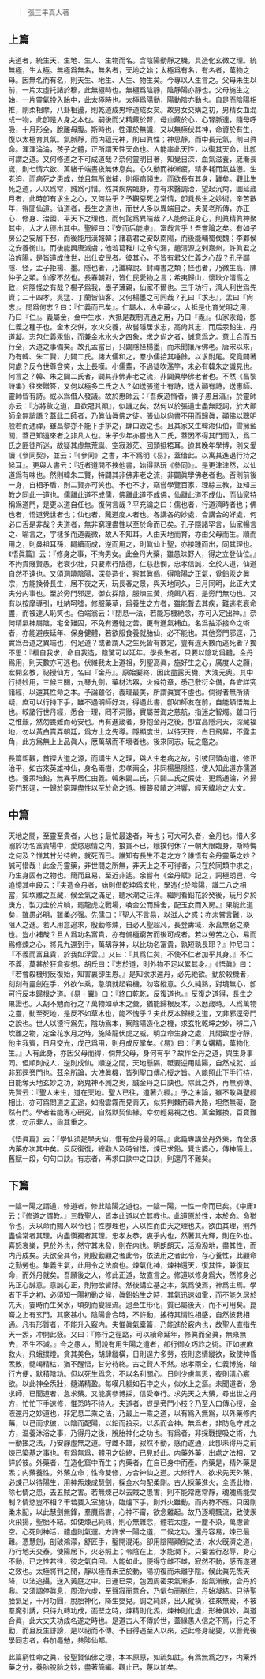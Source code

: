 > 張三丰真人著

## 上篇
夫道者，統生天、生地、生人、生物而名。含陰陽動靜之機，具造化玄微之理。統無極，生太極。無極爲無名，無名者，天地之始；太極爲有名，有名者，萬物之母。因無名而有名，則天生、地生、人生、物生矣。今專以人生言之。父母未生以前，一片太虛托諸於穆，此無極時也。無極爲陰靜，陰靜陽亦靜也。父母施生之始，一片靈氣投入胎中，此太極時也。太極爲陽動，陽動陰亦動也。自是而陰陽相推，剛柔相摩，八卦相盪，則乾道成男坤道成女矣。故男女交媾之初，男精女血混成一物，此卽是人身之本也。嗣後而父精藏於腎，母血藏於心，心腎脈連，隨母呼吸，十月形全，脫離母腹。斯時也，性渾於無識，又以無極伏其神，命資於有生，復以太極育其氣。氣脈靜，而内藴元神，則曰眞性；神思靜，而中長元氣，則曰眞命。渾渾淪淪，孩子之體，正所謂天性天命也。人能率此天性，以復其天命，此卽可謂之道。又何修道之不可成道哉？奈何靈明日著，知覺日深，血氣滋養，𡻕漸長𡻕，則七情六欲、萬緒千端晝夜無休息矣。心久動而神漸疲，精多耗而氣益憊。生老迫，而病死之患成，並且無所滋補，則瘵病頻生。而欲長有其身，難矣。觀此生死之道，人以爲常，誠爲可惜。然其疾病臨身，亦有求醫調治，望起沉疴，圖延𡻕月者，此時卽有求生之心，又何益乎？予觀惡死之常情，卽覓長生之妙術。辛苦數年，得聞仙道。仙道者，長生之道也，而世人多以異端目之。夫黃老所傳，亦正心、修身、治國、平天下之理也，而何詫爲異端哉？人能修正身心，則眞精眞神聚其中，大才大德出其中。聖經曰：『安而后能慮』，富哉言乎！吾嘗論之矣。有如子房公之安居下邳，而後能用漢報韓；諸葛君之安臥南陽，而後能輔蜀伐魏；李鄴侯之安養衡山，而後能興唐滅虜；他若葛稚川之令勾漏，趙淸源之剌嘉州，許眞君之治旌陽，是皆道成住世，出仕安民者。彼其心，不皆有君父仁義之心哉？孔子鄙隱、怪，孟子拒楊、墨。隱也者，乃讖緯說、封禪書之類；怪也者，乃微生高、陳仲子之類。仙家不然也。長春朝對，皆仁民愛物之言；希夷歸山，懷耿介淸高之致，何隱怪之有哉？楊子爲我，墨子薄親，仙家不爾也。三千功行，濟人利世爲先資；二十四孝，吳猛、丁蘭皆仙客。又何楊墨之可同哉？孔曰『求志』，孟曰『尙志』。問爲何志？曰：『仁義而已矣』。仁屬木，木中藏火，大抵是化育光明之用，乃曰『仁』。義屬金，金中生水，大抵是裁制流通之用，乃曰『義』。仙家汞鉛，卽仁義之種子也。金木交併，水火交養，故嘗隱居求志，高尙其志，而后汞鉛生，丹道凝。志包仁義汞鉛，而兼金木水火之四象，求之尙之者，誠意爲之。意土合而五行全，大道之事備矣。故孔孟當日，只闢隱怪楊墨，而未聞攘斥佛老。唐宋以來，乃有韓、朱二賢，力闢二氏。諸大儒和之，羣小儒拾其唾餘，以求附尾。究竟闢著何處？反令世尊含笑，太上長嘆。小儒輩，不過徒吹濫竽，未必有韓朱之識見也。何言之？韓、朱之闢二氏者，闢其非佛非老之流，非闢眞學佛老者也。不然《昌黎詩集》往來贈答，又何以極多二氏之人？如送張道士有詩，送大顚有詩，送惠師、靈師皆有詩。或以爲借人發議。故於惠師云：『吾疾遊惰者，憐子愚且湻』，於靈師亦云：『方將斂之道，且欲冠其顚』，似譏之矣。然何以於張道士盡無貶詞，於大顚師全無誚語？蓋此二師者，乃眞仙眞佛之徒。張仙以尙書不用而歸眞，顚佛以聰明般若而通禪，雖昌黎亦不能下手排之，肆口毁之也。且其家又生韓湘仙伯，雪擁藍關，蓋己知遠來者之非凡人也。朱子少年亦嘗出入二氏，蓋因不得其門而入，爲二氏之匪徒所迷，故疑其虛無荒誕、空寂渺茫、回頭抵牾耳。迨其晚年學博，則又愛讀《參同契》，並云：『《參同》之書，本不爲明《易》，蓋借此。以寓其進退行持之候耳』。更與人書云：『近者道間不挾他書，始得熟玩《參同》』。是更津津然，以仙道爲有味也。然則韓朱二賢，特闢其非佛非老之流，非闢眞學佛老者也。否則前後一身，自相矛盾，則二賢亦可笑也。予也不才，竊嘗學覽百家，理綜三教，並知三教之同此一道也。儒離此道不成儒，佛離此道不成佛，仙離此道不成仙，而仙家特稱爲道門，是更以道自任也。復何言哉？平充論之曰：儒也者，行道濟時者也；佛也者，悟道覺世者也；仙也者，藏道度人者也。各講各的妙處，合講合的好處，何必口舌是非哉？夫道者，無非窮理盡性以至於命而已矣。孔子隱諸罕言，仙家暢言之、喻言之，字樣多而道義微，故人不知耳。人由天地而育，亦由父母而生。順而用之，則鼻祖耳孫，嗣續而成，逆而用之，則眞仙上聖，亦接踵而出，同其理也。《悟眞篇》云：『修身之事，不拘男女。此金丹大藥，雖愚昧野人，得之立登仙位。』不拘貴賤賢愚，老衰少壯，只要素行陰德，仁慈悲憫，忠孝信誠，全於人道，仙道自然不遠也。又須洞曉陰陽，深參造化，察其眞僞，得陰陽之正氣，覓鉛汞之眞宗，方能換骨長生，居不夜之天，玩長春之景，與天地同久，日月同明，此正大丈夫分内事也。至於旁門邪逕，御女採陰，服煉三黃，燒餌八石，是旁門無功也。又有以按摩導引，吐納呵噓，修服藥草，爲養生之方者，雖能暫去其疾，難逃老衰命盡，而被達人恥笑也。伯端翁云：『閉息一法，若能忘機絶念，亦可入定出神。』奈何精氣神屬陰，宅舍難固，不免有遷徙之苦。更有進氣補血，名爲抽添接命之術者，亦能避疾延年、保身健體，若欲服食養就胎仙，必不能也。其他旁門邪逕，乃實爲吾道之異端也，何足道？或者謂人之生死皆有數定，豈有違天數而逃死者？獨不思：『福自我求，命自我造，陰騭可以延年。學長生者，只要以陰功爲體，金丹爲用，則天數亦可逃也。伏維我太上道祖，列聖高眞，施好生之心，廣度人之願，宏開玄教，祕授仙方，名曰『金丹』。原始要終，因此盡露天機，大洩元奥。其中行持妙用，三候三關，九琴九劍，藥材法器，火候符章，悉己敷衍全備，各宜詳究諸經，以還其性命之本。予論雖俗，義理最美，所謂眞實不虛也。倘得者無所猜疑，庶可以行持下手，雖不遇明師好友，得遇此書，卽如師友在前，自能頓悟無上也。較諸行世丹經，悉合一理，罔不洞徹，實屬苦海之慈航，指迷之智燭。雖曰行之惟艱，然勿畏難而苟安也。再有進箴者，身抱金丹之後，卽宜高隱洞天，深藏福地，勿以黃白賣弄朝廷，爲方士之先導。隱顯度世，以待天符，白日飛昇，不露圭角，此方爲無上上品眞人，厯萬刼而不壞者也。後來同志，玩之鑑之。

長篇鉅觀，首探大道之源，而講生人之理，與人生老病之故，引彼回頭向道，修正治平，如古來英雄神仙，身名兩樹，忠孝兩全，非同楊墨隱怪，使人知此道亦儒道也。養汞培鉛，無異乎居仁由義。韓朱闢二氏，只闢二氏之假徒，更爲通論，外掃旁門邪逕，一歸於窮理盡性以至於命之道。振聾發瞶之洪響，經天緯地之大文。

## 中篇
天地之間，至靈至貴者，人也；最忙最速者，時也；可大可久者，金丹也。惜人多溺於功名富貴場中，愛慾恩情之内，狼貪不已，蛾撲何休？一朝大限臨身，斯時悔之何及？惟其甘分待終，就死而已。誰知有長生不老之方？誰悟有金丹靈藥之妙？誠可惜哉！此金丹靈藥，非世間之所無，非天上之不可得者，只在於同類中求之，乃生身固有之物也。簡而且易，至近非遙。余嘗有《金丹賦》記之，詞極朗鬯，今追憶其中段云：『夫造金丹者，始則借乾坤爲玄牝，學造化於陰陽，識二八之相當，知坎離之互藏，候金氣之滿足，聽水潮之汪洋。繼則看鉛花於癸後，玩月夕於庚方，製刀圭於片晌，罷龍虎之戰場，喚金公而歸舍，配玉女而入房。』果能此道矣，雖愚必明，雖柔必强。先儒曰：『聖人不言易，以滋人之惑；亦未嘗言難，以阻人之進。若人用意追求，殷勤修煉，自必入聖超凡，長登夀域，永亯無窮之樂也。豈小補哉？且人爲功名富貴，亦有備極窮苦而後可成者。若以勞苦之心，易而爲修煉之心，將見九還到手，萬刼存神，以比功名富貴，孰短孰長耶？』仲尼曰：『不義而富且貴，於我如浮雲。』又曰：『其爲仁矣，不使不仁者加乎其身。』不仁不義，莫甚於狂貪妄想。胡氏曰：『志於道，則外物不足以累其身。』《悟眞》曰：『若會殺機明反復始，知害裏卻生恩。』是知欲求還丹，必先絶欲。勤於殺機者，刻刻有靈劍在手，外欲乍乘，急須就起殺機，勿容縱意。久久純熟，對境無心，卽可行反本歸根之道。《易・翼》曰：『終曰乾乾，反復道也。』反復之道得，長生之果證也。人胡不勉而行之？萬物如草木之彙，猶能歸根反本，以厯𡻕時。人爲萬物之靈，動至死地，是反不如草木也，能不愧乎？夫此反本歸根之道，又非邪逕旁門之說也。世人以德行爲先，陰功爲本，察陰陽造化之機，求玄牝乾坤之妙，辨二八坎離之物，定金花水月之時，施降龍伏虎之威，明立命生身之處，其間致虛守靜，他主我賓，日月交光，戊己爲用，則丹成反掌矣。《易》曰：『男女媾精，萬物化生。』人有此身，亦因父母而得，倘無父母，身何有乎？故作金丹之道，與生身事同。但順則成人，逆則成仙。順逆之間，天地懸隔，祗要逆用陰陽，自然成就，並非邪逕旁門也。茲余所論，大洩眞機，皆列聖口傳心授之旨。人能照此下手行持，自能奪天地玄妙之功，窮鬼神不測之奥，誠金丹之口訣也。除此之外，再無別傳。先賢云：『聖人未生，道在天地。聖人已往，道著六經。』予之末論，雖不敢與聖經相比，亦可爲問道之正途，如撥雲霧而見靑天，似剪荆棘而尋大路，坦然無礙，豁然有門。學者若能專心研究，自然默契仙緣，幸勿輕易視之也。萬金難換，百寶難求，勿示非人，尙其重之。

《悟眞篇》云：『學仙須是學天仙，惟有金丹最的端。』此篇專講金丹外藥，而金液内藥亦次其中矣。反反復復，總勸人及時省悟，煉已求鉛。覺世婆心，傳神簡上。舊賦一段，句句口訣。有志者，再求口訣中之口訣，則還丹不難矣。

## 下篇
一陰一陽之謂道，修道者，修此陰陽之道也。一陰一陽，一性一命而已矣。《中庸》云：『修道之謂教。』三教聖人，皆本此道以立其教也。此道原於性，本於命。命猶令也，天以命而賜人以令也；性卽理也，人以性而由天之理也夫。欲由其理，則外盡倫常者其理，内盡愼獨者其理。忠孝友恭，衷乎内也，然著其光輝，則在外也。喜怒哀樂，見於外也，然守其未發，則在内也。明朗朗天，活潑潑地，盡其性，而内丹成矣。夫欲全其令，則殷勤顧之者此令，依法用之者此令，存心養性，此顧命之勤勞也。集義生氣，此用令之法度也。煉氣化神，煉神還天，復其性，兼復其命，而外丹就矣。吾願後之人，修此正道，故直言之。修道以修身爲大，然修身必先正心誠意。意誠心正，則物欲皆除。然後講立基之本，氣爲使焉，神爲主焉。學者下手之初，必須知一陽初動之候，眞鉛始生之時，其氣迅速如電，而不能久居於先天，霎時而生癸水，頃刻而變經流。迨至生形化，質已屬後天，而不可用矣。崑崙之上有玄門，其竅甚小。陰陽會合時，不許動，搖待其情性相感，自然彼我相通。凡有形質者，不能升入竅内。夫惟眞氣槖籥，乃能進於竅内也，故聖人直指先天一炁，冲開此竅。又曰：『修行之徑路，可以續命延年，修眞而全眞，無來無去，不生不滅。』今之愚人，聞說有用生陽之道者，卻行御女巧詐之術。正如披麻救火，飛蛾撲燈。貪其美色，胡肆縱橫，日則逞力多勞，夜則恣情縱欲，致使神昏炁敗，髓竭精枯，猶不醒悟，甘分待終。古之賢人不然。忠孝兩全，仁義博施，暗行方便，默積陰功。但以死生爲念，不以名利關心。日則少慮無思，夜則淸心寡欲。以此神全炁壯，髓滿精盈。每嘆凡軀如石中之火，似水上之漚。未聞道者，急求師，已聞道者，急求藥。又能廣參博採，信受奉行。求先天之大藥，尋出世之丹方，忙忙下手速修，惟恐時不待人。夫道者，豈是旁門小技？乃至人口傳心授，金液還丹之妙道也，非定息二乘之法，乃最上一乘之道，以有爲入無爲，以外藥修内藥，以己而求彼，以陰而配陽，以鉛而投汞，以炁而合神。無爲者，非防危守城之方，温養沐浴之事，乃得丹之後，脫胎神化之功也。有爲者，非採戰提吸之術，九一動搖之法，乃安靜虛無之道。守雌不雄，寂然不動，感而遂通，此卽未得丹之前煉已築基之事也。有爲無爲，體用之始終，已見於此。内藥外藥，出處之法相，又詳於彼。外藥者，在造化窟中而生；内藥者，在自已身中而產。内藥是，精外藥是炁；内藥養性，外藥立命；性命雙修，方合神仙之道。大修行人，欲求先天外藥，必煉己以待陽生，用神炁煉成慧劍，採金水勻配柔剛。古人採藥進火，全憑此物，除七情之患，去五賊之害。若無煉己以去賊之患害，則不能常應常靜，魂魄焉能受制？情慾豈不相？干若要入室施功，臨爐下手，則外火雖動，而内符不應。只因剛柔未配，以此慧劍無鋒，羣魔爲害，心神不甯，欲念雜起。故乃逐境飄流，致使汞火飛揚，聖胎不結。如使煉己純熟，則心無雜念，體若太虛，一塵不染，萬慮皆空。心死則神活，體虛則氣運。方許求一陽之道，二候之功。還丹容易，煉已最難。憑慧劍，剖破鴻濛，舒匠手，鑿開混沌。卻用陰陽顚倒之法，水火旣濟之道，乃行地天交泰。使陽居下，火必照上；令陰在上，水能潤下。只要苦行忍辱，身心不動，已之性若往，彼之氣自回。人能如此，便得守雌不雄，寂然不動，感而遂通之效也。太極將判之閒，靜以極而未至於動，陽初復而未離乎陰。候此眞先炁天降，以法追攝，送入黃庭之中。日運已汞，包固周密汞氣漸多，鉛氣漸散，合丹於鼎。又須調停眞息，周流六虛，至聲寂而意合，乃氣勻而脈住，丹始凝結。只待聖胎氣足，十月功圓，脫胎神化，降生嬰兒。調之純熟，出入縱橫，往來無礙，不被羣魔引誘，只待九轉功成，面壁之時，煉精則化炁，煉神則化虛，形神俱妙，與道合眞，此大丈夫功成名遂之時也。是道古人不傳於世，蓋緣愚人信之不篤，行之不勤，而且反生誹謗，是以祕而不傳。予自得遇至人以來，述此修身祕要，以警覺後學同志者，各加黽勉，共陟仙都。

此篇窮性命之眞，發聖賢仙佛之理，本本原原，如疏如註。有爲無爲之序，内藥外藥之分，養胎脫胎之妙，盡著簡編。觀止已，蔑以加矣。